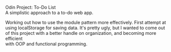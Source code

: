 Odin Project: To-Do List<br>
A simplistic approach to a to-do web app.

Working out how to use the module pattern more effectively. 
First attempt at using localStorage for saving data.
It's pretty ugly, but I wanted to come out of this project with a better handle on organization, and becoming more efficient<br>
with OOP and functional programming.
                                                                                                                              
